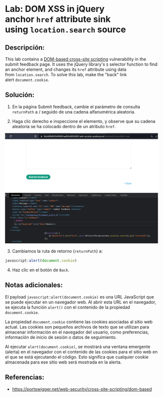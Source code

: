 # Lab: DOM XSS in jQuery anchor `href` attribute sink using `location.search` source

## Descripción: 
This lab contains a [DOM-based cross-site scripting](https://portswigger.net/web-security/cross-site-scripting/dom-based) vulnerability in the submit feedback page. It uses the jQuery library's `$` selector function to find an anchor element, and changes its `href` attribute using data from `location.search`.
To solve this lab, make the "back" link alert `document.cookie`.

## Solución:
1. En la página Submit feedback, cambie el parámetro de consulta `returnPath` a / seguido de una cadena alfanumérica aleatoria.

2. Haga clic derecho e inspeccione el elemento, y observe que su cadena aleatoria se ha colocado dentro de un atributo `href`.

![Pasted image 20230628142408](Pasted%20image%2020230628142408.png)

3. Cambiamos la ruta de retorno (`returnPath`) a:

```javascript
javascript:alert(document.cookie)
```

4. Haz clic en el botón de `Back`.

## Notas adicionales:

El payload `javascript:alert(document.cookie)` es una URL JavaScript que se puede ejecutar en un navegador web. Al abrir esta URL en el navegador, se ejecuta la función `alert()` con el contenido de la propiedad `document.cookie`.

La propiedad `document.cookie` contiene las cookies asociadas al sitio web actual. Las cookies son pequeños archivos de texto que se utilizan para almacenar información en el navegador del usuario, como preferencias, información de inicio de sesión o datos de seguimiento.

Al ejecutar `alert(document.cookie)`, se mostrará una ventana emergente (alerta) en el navegador con el contenido de las cookies para el sitio web en el que se está ejecutando el código. Esto significa que cualquier cookie almacenada para ese sitio web será mostrada en la alerta.

## Referencias:
- https://portswigger.net/web-security/cross-site-scripting/dom-based
